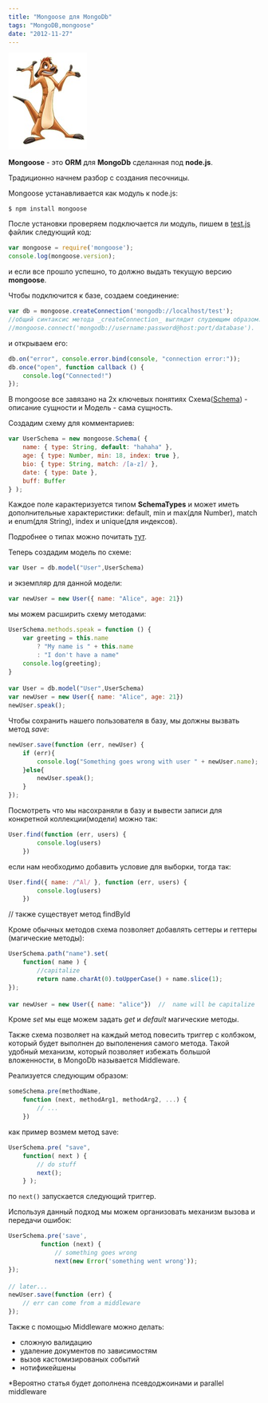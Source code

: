 ```yaml
---
title: "Mongoose для MongoDb"
tags: "MongoDB,mongoose"
date: "2012-11-27"
---
```


![](images/mongoose.jpg "mongoose")

**Mongoose** - это **ORM** для **MongoDb** сделанная под **node.js**.

Традиционно начнем разбор с создания песочницы.

Mongoose устанавливается как модуль к node.js:

```
$ npm install mongoose
```

После установки проверяем подключается ли модуль, пишем в [test.js](https://stepansuvorov.com/blog/2012/11/%D0%BF%D0%B5%D1%81%D0%BE%D1%87%D0%BD%D0%B8%D1%86%D0%B0-%D0%B4%D0%BB%D1%8F-mongodb/) файлик следующий код:


```javascript
var mongoose = require('mongoose');
console.log(mongoose.version);
```

и если все прошло успешно, то должно выдать текущую версию **mongoose**.

Чтобы подключится к базе, создаем соединение:

```javascript
var db = mongoose.createConnection('mongodb://localhost/test');
//общий синтаксис метода _createConnection_ выглядит слудеющим образом:
//mongoose.connect('mongodb://username:password@host:port/database').
```

и открываем его:

```javascript
db.on("error", console.error.bind(console, "connection error:"));
db.once("open", function callback () {
    console.log("Connected!")
});
```

В mongoose все завязано на 2х ключевых понятиях Схема([Schema](https://mongoosejs.com/docs/guide.html)) - описание сущности и Модель - сама сущность.

Создадим схему для комментариев:

```javascript
var UserSchema = new mongoose.Schema( {
    name: { type: String, default: "hahaha" },
    age: { type: Number, min: 18, index: true },
    bio: { type: String, match: /[a-z]/ },
    date: { type: Date },
    buff: Buffer
} );
```

Каждое поле карактеризуется типом **SchemaTypes** и может иметь дополнительные характеристики: default, min и max(для Number), match и enum(для String), index и unique(для индексов).

Подробнее о типах можно почитать [тут](https://mongoosejs.com/docs/schematypes.html).

Теперь создадим модель по схеме:

```javascript
var User = db.model("User",UserSchema)
```

и экземпляр для данной модели:

```javascript
var newUser = new User({ name: "Alice", age: 21})
```

мы можем расширить схему методами:

```javascript
UserSchema.methods.speak = function () {
    var greeting = this.name
        ? "My name is " + this.name
        : "I don't have a name"
    console.log(greeting);
}

var User = db.model("User",UserSchema)
var newUser = new User({ name: "Alice", age: 21})
newUser.speak();
```

Чтобы сохранить нашего пользователя в базу, мы должны вызвать метод _save_:

```javascript
newUser.save(function (err, newUser) {
    if (err){
        console.log("Something goes wrong with user " + newUser.name);
    }else{
        newUser.speak();
    }
});
```

Посмотреть что мы насохраняли в базу и вывести записи для конкретной коллекции(модели) можно так:

```javascript
User.find(function (err, users) {
        console.log(users)
    })
```

если нам необходимо добавить условие для выборки, тогда так:

```javascript
User.find({ name: /^Al/ }, function (err, users) {
        console.log(users)
    })
```

// также существует метод findById

Кроме обычных методов схема позволяет добавлять сеттеры и геттеры (магические методы):

```javascript
UserSchema.path("name").set(
    function( name ) {
        //capitalize
        return name.charAt(0).toUpperCase() + name.slice(1);
});

var newUser = new User({ name: "alice"})  //  name will be capitalize
```

Кроме _set_ мы еще можем задать _get_ и _default_ магические методы.

Также схема позволяет на каждый метод повесить триггер с колбэком, который будет выполнен до выполенения самого метода. Такой удобный механизм, который позволяет избежать большой вложенности, в MongoDb называется Middleware.

Реализуется следующим образом:

```javascript
someSchema.pre(methodName,
    function (next, methodArg1, methodArg2, ...) { 
        // ...
    })
```

как пример возмем метод save:

```javascript
UserSchema.pre( "save",
    function( next ) {
        // do stuff
        next();
    } );
```

по `next()` запускается следующий триггер.

Используя данный подход мы можем организовать механизм вызова и передачи ошибок:

```javascript
UserSchema.pre('save',
         function (next) {
             // something goes wrong
             next(new Error('something went wrong'));
});

// later...
newUser.save(function (err) {
    // err can come from a middleware
});
```

Также с помощью Middleware можно делать:

- сложную валидацию
- удаление документов по зависимостям
- вызов кастомизированых событий
- нотификейшены

\*Вероятно статья будет дополнена псевдоджоинами и parallel middleware

